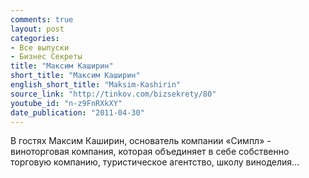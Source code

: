 ```yaml
---
comments: true
layout: post
categories:
- Все выпуски
- Бизнес Секреты
title: "Максим Каширин"
short_title: "Максим Каширин"
english_short_title: "Maksim-Kashirin"
source_link: "http://tinkov.com/bizsekrety/80"
youtube_id: "n-z9FnRXkXY"
date_publication: "2011-04-30"
---
```

В гостях Максим Каширин, основатель компании «Симпл» - виноторговая компания, которая объединяет в себе собственно торговую компанию, туристическое агентство, школу виноделия...
